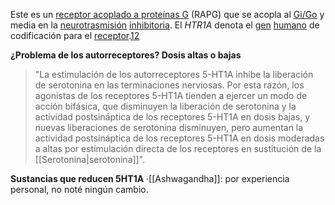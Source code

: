 Este es un [receptor acoplado a proteínas G](https://es.wikipedia.org/wiki/Receptor_acoplado_a_prote%C3%ADnas_G "Receptor acoplado a proteínas G") (RAPG) que se acopla al [Gi/Go](https://es.wikipedia.org/w/index.php?title=Gi_subunidad_alfa&action=edit&redlink=1 "Gi subunidad alfa (aún no redactado)") y media en la [neurotrasmisión](https://es.wikipedia.org/w/index.php?title=Neurotrasmisi%C3%B3n&action=edit&redlink=1 "Neurotrasmisión (aún no redactado)") [inhibitoria](https://es.wikipedia.org/w/index.php?title=Potencial_postsin%C3%A1ptico_inhibitorio&action=edit&redlink=1 "Potencial postsináptico inhibitorio (aún no redactado)"). El _HTR1A_ denota el [gen](https://es.wikipedia.org/wiki/Gen "Gen") [humano](https://es.wikipedia.org/wiki/Humano "Humano") de codificación para el [receptor](https://es.wikipedia.org/wiki/Receptor_celular "Receptor celular").[1](https://es.wikipedia.org/wiki/Receptor_5-HT1A#cite_note-pmid2591972-1)​[2](https://es.wikipedia.org/wiki/Receptor_5-HT1A#cite_note-entrez-2)​

**¿Problema de los autorreceptores? Dosis altas o bajas**

> "La estimulación de los autorreceptores 5-HT1A inhibe la liberación de serotonina en las terminaciones nerviosas. Por esta razón, los agonistas de los receptores 5-HT1A tienden a ejercer un modo de acción bifásica, que disminuyen la liberación de serotonina y la actividad postsináptica de los receptores 5-HT1A en dosis bajas, y nuevas liberaciones de serotonina disminuyen, pero aumentan la actividad postsináptica de los receptores 5-HT1A en dosis moderadas a altas por estimulación directa de los receptores en sustitución de la [[Serotonina|serotonina]]".
> 

**Sustancias que reducen 5HT1A**
·[[Ashwagandha]]: por experiencia personal, no noté ningún cambio.



